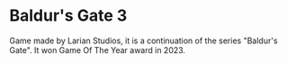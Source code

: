 # Baldur's Gate 3
Game made by Larian Studios, it is a continuation of the series "Baldur's Gate".
It won Game Of The Year award in 2023.
